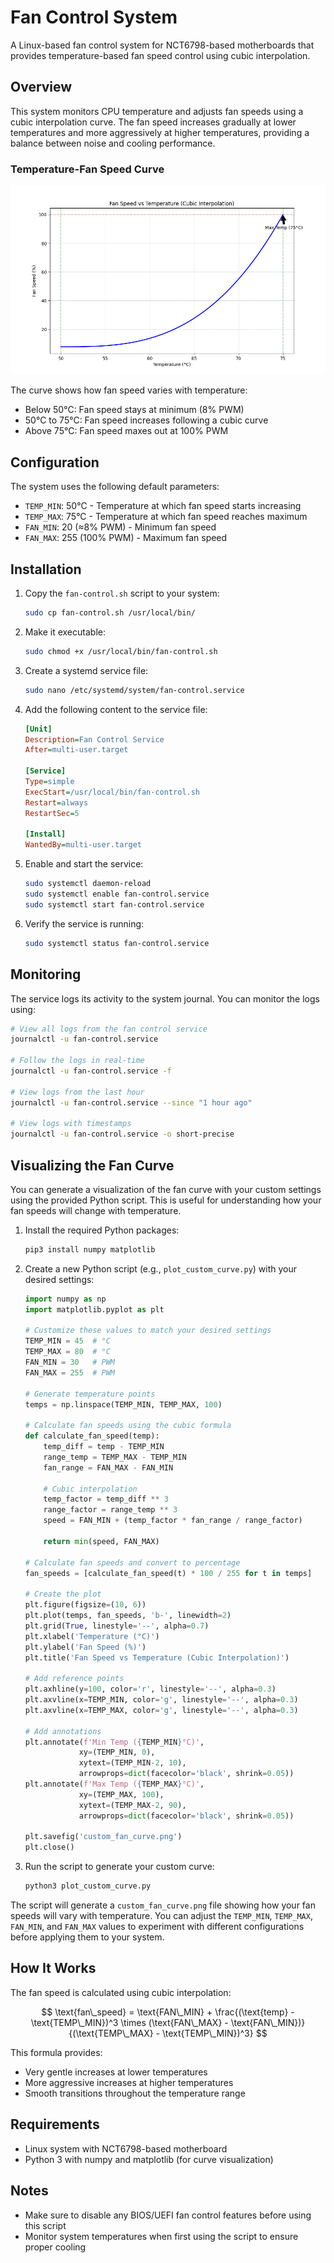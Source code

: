 # Fan Control System

A Linux-based fan control system for NCT6798-based motherboards that provides temperature-based fan speed control using cubic interpolation.

## Overview

This system monitors CPU temperature and adjusts fan speeds using a cubic interpolation curve. The fan speed increases gradually at lower temperatures and more aggressively at higher temperatures, providing a balance between noise and cooling performance.

### Temperature-Fan Speed Curve

![Fan Speed Curve](fan_curve.png)

The curve shows how fan speed varies with temperature:
- Below 50°C: Fan speed stays at minimum (8% PWM)
- 50°C to 75°C: Fan speed increases following a cubic curve
- Above 75°C: Fan speed maxes out at 100% PWM

## Configuration

The system uses the following default parameters:
- `TEMP_MIN`: 50°C - Temperature at which fan speed starts increasing
- `TEMP_MAX`: 75°C - Temperature at which fan speed reaches maximum
- `FAN_MIN`: 20 (≈8% PWM) - Minimum fan speed
- `FAN_MAX`: 255 (100% PWM) - Maximum fan speed

## Installation

1. Copy the `fan-control.sh` script to your system:
   ```bash
   sudo cp fan-control.sh /usr/local/bin/
   ```

2. Make it executable:
   ```bash
   sudo chmod +x /usr/local/bin/fan-control.sh
   ```

3. Create a systemd service file:
   ```bash
   sudo nano /etc/systemd/system/fan-control.service
   ```

4. Add the following content to the service file:
   ```ini
   [Unit]
   Description=Fan Control Service
   After=multi-user.target

   [Service]
   Type=simple
   ExecStart=/usr/local/bin/fan-control.sh
   Restart=always
   RestartSec=5

   [Install]
   WantedBy=multi-user.target
   ```

5. Enable and start the service:
   ```bash
   sudo systemctl daemon-reload
   sudo systemctl enable fan-control.service
   sudo systemctl start fan-control.service
   ```

6. Verify the service is running:
   ```bash
   sudo systemctl status fan-control.service
   ```

## Monitoring

The service logs its activity to the system journal. You can monitor the logs using:

```bash
# View all logs from the fan control service
journalctl -u fan-control.service

# Follow the logs in real-time
journalctl -u fan-control.service -f

# View logs from the last hour
journalctl -u fan-control.service --since "1 hour ago"

# View logs with timestamps
journalctl -u fan-control.service -o short-precise
```

## Visualizing the Fan Curve

You can generate a visualization of the fan curve with your custom settings using the provided Python script. This is useful for understanding how your fan speeds will change with temperature.

1. Install the required Python packages:
   ```bash
   pip3 install numpy matplotlib
   ```

2. Create a new Python script (e.g., `plot_custom_curve.py`) with your desired settings:
   ```python
   import numpy as np
   import matplotlib.pyplot as plt

   # Customize these values to match your desired settings
   TEMP_MIN = 45  # °C
   TEMP_MAX = 80  # °C
   FAN_MIN = 30   # PWM
   FAN_MAX = 255  # PWM

   # Generate temperature points
   temps = np.linspace(TEMP_MIN, TEMP_MAX, 100)

   # Calculate fan speeds using the cubic formula
   def calculate_fan_speed(temp):
       temp_diff = temp - TEMP_MIN
       range_temp = TEMP_MAX - TEMP_MIN
       fan_range = FAN_MAX - FAN_MIN
       
       # Cubic interpolation
       temp_factor = temp_diff ** 3
       range_factor = range_temp ** 3
       speed = FAN_MIN + (temp_factor * fan_range / range_factor)
       
       return min(speed, FAN_MAX)

   # Calculate fan speeds and convert to percentage
   fan_speeds = [calculate_fan_speed(t) * 100 / 255 for t in temps]

   # Create the plot
   plt.figure(figsize=(10, 6))
   plt.plot(temps, fan_speeds, 'b-', linewidth=2)
   plt.grid(True, linestyle='--', alpha=0.7)
   plt.xlabel('Temperature (°C)')
   plt.ylabel('Fan Speed (%)')
   plt.title('Fan Speed vs Temperature (Cubic Interpolation)')

   # Add reference points
   plt.axhline(y=100, color='r', linestyle='--', alpha=0.3)
   plt.axvline(x=TEMP_MIN, color='g', linestyle='--', alpha=0.3)
   plt.axvline(x=TEMP_MAX, color='g', linestyle='--', alpha=0.3)

   # Add annotations
   plt.annotate(f'Min Temp ({TEMP_MIN}°C)', 
               xy=(TEMP_MIN, 0), 
               xytext=(TEMP_MIN-2, 10),
               arrowprops=dict(facecolor='black', shrink=0.05))
   plt.annotate(f'Max Temp ({TEMP_MAX}°C)', 
               xy=(TEMP_MAX, 100), 
               xytext=(TEMP_MAX-2, 90),
               arrowprops=dict(facecolor='black', shrink=0.05))

   plt.savefig('custom_fan_curve.png')
   plt.close()
   ```

3. Run the script to generate your custom curve:
   ```bash
   python3 plot_custom_curve.py
   ```

The script will generate a `custom_fan_curve.png` file showing how your fan speeds will vary with temperature. You can adjust the `TEMP_MIN`, `TEMP_MAX`, `FAN_MIN`, and `FAN_MAX` values to experiment with different configurations before applying them to your system.

## How It Works

The fan speed is calculated using cubic interpolation:

$$
\text{fan\_speed} = \text{FAN\_MIN} + \frac{(\text{temp} - \text{TEMP\_MIN})^3 \times (\text{FAN\_MAX} - \text{FAN\_MIN})}{(\text{TEMP\_MAX} - \text{TEMP\_MIN})^3}
$$

This formula provides:
- Very gentle increases at lower temperatures
- More aggressive increases at higher temperatures
- Smooth transitions throughout the temperature range

## Requirements

- Linux system with NCT6798-based motherboard
- Python 3 with numpy and matplotlib (for curve visualization)

## Notes

- Make sure to disable any BIOS/UEFI fan control features before using this script
- Monitor system temperatures when first using the script to ensure proper cooling 